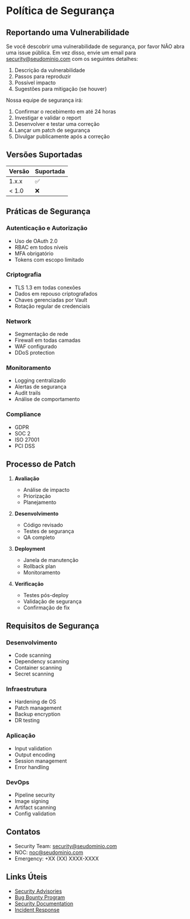 # Política de Segurança

## Reportando uma Vulnerabilidade

Se você descobrir uma vulnerabilidade de segurança, por favor NÃO abra uma issue pública.
Em vez disso, envie um email para security@seudominio.com com os seguintes detalhes:

1. Descrição da vulnerabilidade
2. Passos para reproduzir
3. Possível impacto
4. Sugestões para mitigação (se houver)

Nossa equipe de segurança irá:
1. Confirmar o recebimento em até 24 horas
2. Investigar e validar o report
3. Desenvolver e testar uma correção
4. Lançar um patch de segurança
5. Divulgar publicamente após a correção

## Versões Suportadas

| Versão | Suportada          |
| ------ | ------------------ |
| 1.x.x  | :white_check_mark: |
| < 1.0  | :x:                |

## Práticas de Segurança

### Autenticação e Autorização
- Uso de OAuth 2.0
- RBAC em todos níveis
- MFA obrigatório
- Tokens com escopo limitado

### Criptografia
- TLS 1.3 em todas conexões
- Dados em repouso criptografados
- Chaves gerenciadas por Vault
- Rotação regular de credenciais

### Network
- Segmentação de rede
- Firewall em todas camadas
- WAF configurado
- DDoS protection

### Monitoramento
- Logging centralizado
- Alertas de segurança
- Audit trails
- Análise de comportamento

### Compliance
- GDPR
- SOC 2
- ISO 27001
- PCI DSS

## Processo de Patch

1. **Avaliação**
   - Análise de impacto
   - Priorização
   - Planejamento

2. **Desenvolvimento**
   - Código revisado
   - Testes de segurança
   - QA completo

3. **Deployment**
   - Janela de manutenção
   - Rollback plan
   - Monitoramento

4. **Verificação**
   - Testes pós-deploy
   - Validação de segurança
   - Confirmação de fix

## Requisitos de Segurança

### Desenvolvimento
- Code scanning
- Dependency scanning
- Container scanning
- Secret scanning

### Infraestrutura
- Hardening de OS
- Patch management
- Backup encryption
- DR testing

### Aplicação
- Input validation
- Output encoding
- Session management
- Error handling

### DevOps
- Pipeline security
- Image signing
- Artifact scanning
- Config validation

## Contatos

- Security Team: security@seudominio.com
- NOC: noc@seudominio.com
- Emergency: +XX (XX) XXXX-XXXX

## Links Úteis

- [Security Advisories](https://github.com/seu-repo/security-advisories)
- [Bug Bounty Program](https://bugbounty.seudominio.com)
- [Security Documentation](https://docs.seudominio.com/security)
- [Incident Response](https://docs.seudominio.com/security/ir) 